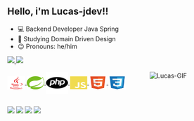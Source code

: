 ## Hello, i'm Lucas-jdev!!

- 💻 Backend Developer Java Spring
- 🌱 Studying Domain Driven Design
- 😉 Pronouns: he/him

<div>
  <a href="https://github.com/Lucas-dev-back"/>
  <img height="150em" src="https://github-readme-stats.vercel.app/api?username=lucas-jdev&show_icons=true&theme=omni&include_all_commits=true&count_private=true"/>
  <img height="150em" src="https://github-readme-stats.vercel.app/api/top-langs/?username=lucas-jdev&layout=compact&langs_count=7&theme=omni"/>
</div>
  
<div style="display: inline_block"><br>
  <img align="center" alt="Lucas-Java" height="30" width="40" src="https://raw.githubusercontent.com/devicons/devicon/master/icons/java/java-plain.svg"/>
  <img align="center" alt="Lucas-Spring" height="30" width="40" src="https://raw.githubusercontent.com/devicons/devicon/master/icons/spring/spring-original.svg"/>
  <img align="center" alt="Lucas-php" height="50" width="50" src="https://raw.githubusercontent.com/devicons/devicon/master/icons/php/php-plain.svg">
  <img align="center" alt="Lucas-Js" height="30" width="40" src="https://raw.githubusercontent.com/devicons/devicon/master/icons/javascript/javascript-plain.svg"/>
  <img align="center" alt="Lucas-HTML" height="30" width="40" src="https://raw.githubusercontent.com/devicons/devicon/master/icons/html5/html5-original.svg"/>
  <img align="center" alt="Lucas-CSS" height="30" width="40" src="https://raw.githubusercontent.com/devicons/devicon/master/icons/css3/css3-original.svg"/>
  <img align="right"  alt="Lucas-GIF" style="object-fit:cover;" height="180" width="180" src="https://c.tenor.com/q1GyGHXi6UUAAAAC/izuku-midoriya-smile.gif"/>
</div>
 
##
  
<div> 
 <a href="https://bit.ly/3y5Lvim" target="_blank"><img src="https://img.shields.io/badge/Discord-7289DA?style=for-the-badge&logo=discord&logoColor=white" target="_blank"/></a>
  <a href="https://t.me/lucas_jdev" target="_blank"><img src="https://img.shields.io/badge/Telegram-2CA5E0?style=for-the-badge&logo=telegram&logoColor=white" target="_blank"/></a>
  <a href="mailto:lucas.jdev1@gmail.com"><img src="https://img.shields.io/badge/Gmail-D14836?style=for-the-badge&logo=gmail&logoColor=white" target="_blank"/></a>
  <a href="https://www.instagram.com/lucas_jdev/"><img src="https://img.shields.io/badge/Instagram-E4405F?style=for-the-badge&logo=instagram&logoColor=white" target="_blank"/></a>
</div>
